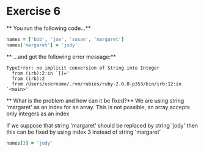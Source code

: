 # Exercise 6
** You run the following code...**

```ruby
names = ['bob', 'joe', 'susan', 'margaret']
names['margaret'] = 'jody'
```

** ...and get the following error message:**
```
TypeError: no implicit conversion of String into Integer
  from (irb):2:in `[]='
  from (irb):2
  from /Users/username/.rvm/rubies/ruby-2.0.0-p353/bin/irb:12:in `<main>'
```

** What is the problem and how can it be fixed?**
We are using string 'margaret' as an index for an array.
This is not possible, an array accepts only integers as an index

If we suppose that string 'margaret' should be replaced by string 'jody'
then this can be fixed by using index 3 instead of string 'margaret'

```ruby
names[3] = 'jody'
```
